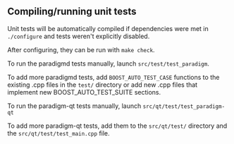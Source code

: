 Compiling/running unit tests
------------------------------------

Unit tests will be automatically compiled if dependencies were met in `./configure`
and tests weren't explicitly disabled.

After configuring, they can be run with `make check`.

To run the paradigmd tests manually, launch `src/test/test_paradigm`.

To add more paradigmd tests, add `BOOST_AUTO_TEST_CASE` functions to the existing
.cpp files in the `test/` directory or add new .cpp files that
implement new BOOST_AUTO_TEST_SUITE sections.

To run the paradigm-qt tests manually, launch `src/qt/test/test_paradigm-qt`

To add more paradigm-qt tests, add them to the `src/qt/test/` directory and
the `src/qt/test/test_main.cpp` file.
